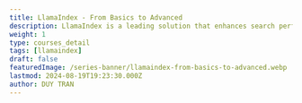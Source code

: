 ```yaml
---
title: LlamaIndex - From Basics to Advanced
description: LlamaIndex is a leading solution that enhances search performance, optimizes information management, and supports businesses in achieving their goals.
weight: 1
type: courses_detail
tags: [llamaindex]
draft: false
featuredImage: /series-banner/llamaindex-from-basics-to-advanced.webp
lastmod: 2024-08-19T19:23:30.000Z
author: DUY TRAN
---
```



